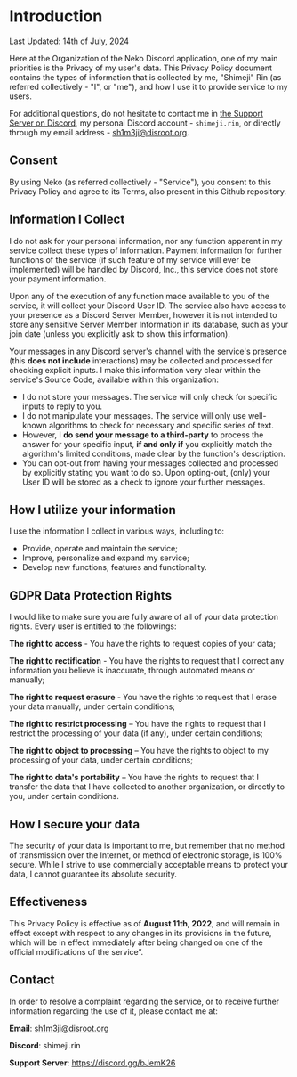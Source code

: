 # Introduction

Last Updated: 14th of July, 2024

Here at the Organization of the Neko Discord application, one of my main priorities is the Privacy of my user's data. This Privacy Policy document contains the types of information that is collected by me, "Shimeji" Rin (as referred collectively - "I", or "me"), and how I use it to provide service to my users.

For additional questions, do not hesitate to contact me in [the Support Server on Discord](https://discord.gg/bJemK26), my personal Discord account - `shimeji.rin`, or directly through my email address - [sh1m3ji@disroot.org](mailto:sh1m3ji@disroot.org).

## Consent

By using Neko (as referred collectively - "Service"), you consent to this Privacy Policy and agree to its Terms, also present in this Github repository.

## Information I Collect

I do not ask for your personal information, nor any function apparent in my service collect these types of information. Payment information for further functions of the service (if such feature of my service will ever be implemented) will be handled by Discord, Inc., this service does not store your payment information.

Upon any of the execution of any function made available to you of the service, it will collect your Discord User ID. The service also have access to your presence as a Discord Server Member, however it is not intended to store any sensitive Server Member Information in its database, such as your join date (unless you explicitly ask to show this information).

Your messages in any Discord server's channel with the service's presence (this **does not include** interactions) may be collected and processed for checking explicit inputs. I make this information very clear within the service's Source Code, available within this organization:
- I do not store your messages. The service will only check for specific inputs to reply to you.
- I do not manipulate your messages. The service will only use well-known algorithms to check for necessary and specific series of text.
- However, I **do send your message to a third-party** to process the answer for your specific input, **if and only if** you explicitly match the algorithm's limited conditions, made clear by the function's description.
- You can opt-out from having your messages collected and processed by explicitly stating you want to do so. Upon opting-out, (only) your User ID will be stored as a check to ignore your further messages.

## How I utilize your information

I use the information I collect in various ways, including to:
- Provide, operate and maintain the service;
- Improve, personalize and expand my service;
- Develop new functions, features and functionality.

## GDPR Data Protection Rights

I would like to make sure you are fully aware of all of your data protection rights. Every user is entitled to the followings:

**The right to access** - You have the rights to request copies of your data;

**The right to rectification** - You have the rights to request that I correct any information you believe is inaccurate, through automated means or manually;

**The right to request erasure** - You have the rights to request that I erase your data manually, under certain conditions;

**The right to restrict processing** – You have the rights to request that I restrict the processing of your data (if any), under certain conditions;

**The right to object to processing** – You have the rights to object to my processing of your data, under certain conditions;

**The right to data's portability** – You have the rights to request that I transfer the data that I have collected to another organization, or directly to you, under certain conditions.

## How I secure your data

The security of your data is important to me, but remember that no method of transmission over the Internet, or method of electronic storage, is 100% secure. While I strive to use commercially acceptable means to protect your data, I cannot guarantee its absolute security.

## Effectiveness

This Privacy Policy is effective as of **August 11th, 2022**, and will remain in effect except with respect to any changes in its provisions in the future, which will be in effect immediately after being changed on one of the official modifications of the service”.

## Contact
In order to resolve a complaint regarding the service, or to receive further information regarding the use of it, please contact me at:

**Email**: sh1m3ji@disroot.org

**Discord**: shimeji.rin

**Support Server**: https://discord.gg/bJemK26
